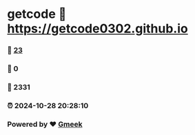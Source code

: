 # getcode :link: https://getcode0302.github.io 
### :page_facing_up: [23](https://getcode0302.github.io/tag.html) 
### :speech_balloon: 0 
### :hibiscus: 2331 
### :alarm_clock: 2024-10-28 20:28:10 
### Powered by :heart: [Gmeek](https://github.com/Meekdai/Gmeek)
